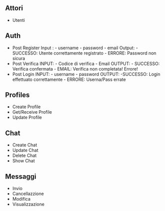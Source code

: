 ## Attori
- Utenti

## Auth

- Post Register
    Input : 
         - username
         - password 
         - email 
    Output:
        - SUCCESSO: Utente correttamente registrato 
        - ERRORE: Password non sicura
- Post Verifica
    INPUT:
        - Codice di verifica
        - Email
    OUTPUT:
        - SUCCESSO: Verifica confermata
        - EMAIL: Verifica non completata! Errore!
- Post Login
    INPUT:
        - username 
        - password
    OUTPUT:
        -SUCCESSO: Login effettuato correttamente
        - ERRORE: Userna/Pass errate
    
## Profiles
- Create Profile 
- Get/Receive Profile 
- Update Profile

## Chat
- Create Chat
- Update Chat
- Delete Chat
- Show Chat


## Messaggi 
- Invio 
- Cancellazzione
- Modifica
- Visualizzazione

